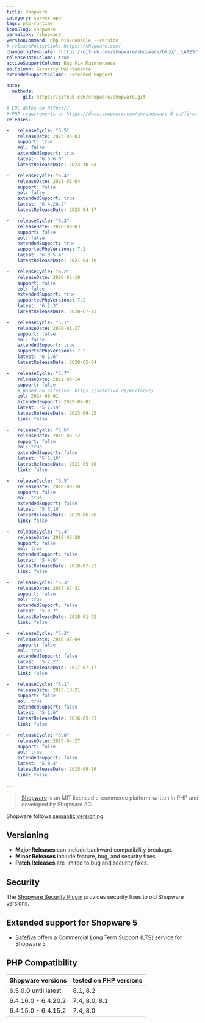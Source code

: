```yaml
---
title: Shopware
category: server-app
tags: php-runtime
iconSlug: shopware
permalink: /shopware
versionCommand: php bin/console --version
# releasePolicyLink: https://shopware.com/
changelogTemplate: "https://github.com/shopware/shopware/blob/__LATEST__/CHANGELOG.md"
releaseDateColumn: true
activeSupportColumn: Bug Fix Maintenance
eolColumn: Security Maintenance
extendedSupportColumn: Extended Support

auto:
  methods:
  -   git: https://github.com/shopware/shopware.git

# EOL dates on https://
# PHP requirements on https://docs.shopware.com/en/shopware-6-en/first-steps/system-requirements
releases:

-   releaseCycle: "6.5"
    releaseDate: 2023-05-03
    support: true
    eol: false
    extendedSupport: true
    latest: "6.5.6.0"
    latestReleaseDate: 2023-10-04

-   releaseCycle: "6.4"
    releaseDate: 2021-05-04
    support: false
    eol: false
    extendedSupport: true
    latest: "6.4.20.2"
    latestReleaseDate: 2023-04-17

-   releaseCycle: "6.3"
    releaseDate: 2020-08-03
    support: false
    eol: false
    extendedSupport: true
    supportedPhpVersions: 7.2
    latest: "6.3.5.4"
    latestReleaseDate: 2021-04-19

-   releaseCycle: "6.2"
    releaseDate: 2020-05-19
    support: false
    eol: false
    extendedSupport: true
    supportedPhpVersions: 7.2
    latest: "6.2.3"
    latestReleaseDate: 2020-07-13

-   releaseCycle: "6.1"
    releaseDate: 2020-01-27
    support: false
    eol: false
    extendedSupport: true
    supportedPhpVersions: 7.2
    latest: "6.1.6"
    latestReleaseDate: 2020-05-04

-   releaseCycle: "5.7"
    releaseDate: 2021-06-14
    support: false
    # Based on safefive: https://safefive.de/en/faq-2/
    eol: 2024-08-01
    extendedSupport: 2029-08-01
    latest: "5.7.19"
    latestReleaseDate: 2023-09-25
    link: false

-   releaseCycle: "5.6"
    releaseDate: 2019-08-12
    support: false
    eol: true
    extendedSupport: false
    latest: "5.6.10"
    latestReleaseDate: 2021-05-10
    link: false

-   releaseCycle: "5.5"
    releaseDate: 2018-09-18
    support: false
    eol: true
    extendedSupport: false
    latest: "5.5.10"
    latestReleaseDate: 2019-06-06
    link: false

-   releaseCycle: "5.4"
    releaseDate: 2018-02-28
    support: false
    eol: true
    extendedSupport: false
    latest: "5.4.6"
    latestReleaseDate: 2018-07-23
    link: false

-   releaseCycle: "5.3"
    releaseDate: 2017-07-31
    support: false
    eol: true
    extendedSupport: false
    latest: "5.3.7"
    latestReleaseDate: 2018-01-22
    link: false

-   releaseCycle: "5.2"
    releaseDate: 2016-07-04
    support: false
    eol: true
    extendedSupport: false
    latest: "5.2.27"
    latestReleaseDate: 2017-07-17
    link: false

-   releaseCycle: "5.1"
    releaseDate: 2015-10-21
    support: false
    eol: true
    extendedSupport: false
    latest: "5.1.6"
    latestReleaseDate: 2016-05-23
    link: false

-   releaseCycle: "5.0"
    releaseDate: 2015-04-27
    support: false
    eol: true
    extendedSupport: false
    latest: "5.0.4"
    latestReleaseDate: 2015-09-16
    link: false

---
```


> [Shopware](https://shopware.com) is an MIT licensed e-commerce platform written in PHP and
> developed by Shopware AG.

Shopware follows [semantic versioning](https://semver.org/).

## Versioning

- **Major Releases** can include backward compatibility breakage.
- **Minor Releases** include feature, bug, and security fixes.
- **Patch Releases** are limited to bug and security fixes.

## Security
The [Shopware Security Plugin](https://store.shopware.com/en/swag575294366635f/shopware-security-plugin.html) provides security fixes to old Shopware versions.

## Extended support for Shopware 5

- [Safefive](https://safefive.de/en/home/) offers a Commercial Long Term Support (LTS) service for Shopware 5.


## PHP Compatibility

| Shopware versions    | tested on PHP versions |
|----------------------|------------------------|
| 6.5.0.0 until latest | 8.1, 8.2               |
| 6.4.16.0 - 6.4.20.2  | 7.4, 8.0, 8.1          |
| 6.4.15.0 - 6.4.15.2  | 7.4, 8.0               |
